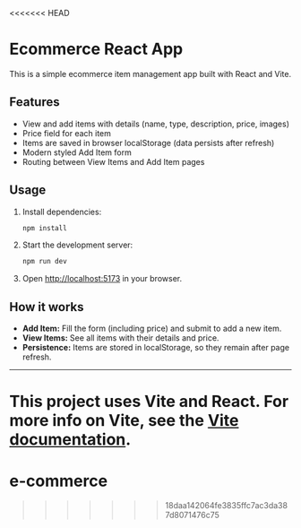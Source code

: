 <<<<<<< HEAD
# Ecommerce React App

This is a simple ecommerce item management app built with React and Vite.

## Features
- View and add items with details (name, type, description, price, images)
- Price field for each item
- Items are saved in browser localStorage (data persists after refresh)
- Modern styled Add Item form
- Routing between View Items and Add Item pages

## Usage
1. Install dependencies:
   ```bash
   npm install
   ```
2. Start the development server:
   ```bash
   npm run dev
   ```
3. Open [http://localhost:5173](http://localhost:5173) in your browser.

## How it works
- **Add Item:** Fill the form (including price) and submit to add a new item.
- **View Items:** See all items with their details and price.
- **Persistence:** Items are stored in localStorage, so they remain after page refresh.

---

This project uses Vite and React. For more info on Vite, see the [Vite documentation](https://vitejs.dev/).
=======
# e-commerce
>>>>>>> 18daa142064fe3835ffc7ac3da387d8071476c75
